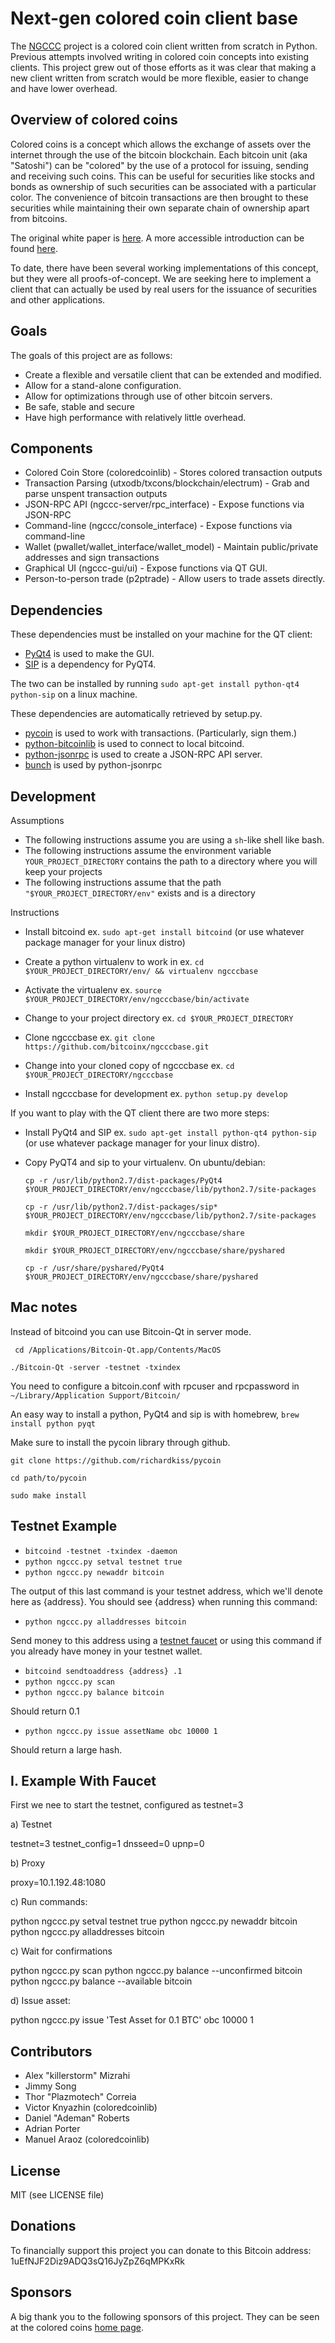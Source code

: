 Next-gen colored coin client base
=========

The [NGCCC](https://github.com/bitcoinx/ngcccbase) project is a colored coin client written from scratch in Python. Previous attempts involved writing in colored coin concepts into existing clients. This project grew out of those efforts as it was clear that making a new client written from scratch would be more flexible, easier to change and have lower overhead.

Overview of colored coins
------------

Colored coins is a concept which allows the exchange of assets over the internet through the use of the bitcoin blockchain. Each bitcoin unit (aka "Satoshi") can be "colored" by the use of a protocol for issuing, sending and receiving such coins. This can be useful for securities like stocks and bonds as ownership of such securities can be associated with a particular color. The convenience of bitcoin transactions are then brought to these securities while maintaining their own separate chain of ownership apart from bitcoins.

The original white paper is [here](https://bitcoil.co.il/BitcoinX.pdf). A more accessible introduction can be found [here](http://coloredcoins.org/).

To date, there have been several working implementations of this concept, but they were all proofs-of-concept. We are seeking here to implement a client that can actually be used by real users for the issuance of securities and other applications.

Goals
-----------

The goals of this project are as follows:

* Create a flexible and versatile client that can be extended and modified.
* Allow for a stand-alone configuration.
* Allow for optimizations through use of other bitcoin servers.
* Be safe, stable and secure
* Have high performance with relatively little overhead.

Components
------------

* Colored Coin Store (coloredcoinlib) - Stores colored transaction outputs
* Transaction Parsing (utxodb/txcons/blockchain/electrum) - Grab and parse unspent transaction outputs
* JSON-RPC API (ngccc-server/rpc_interface) - Expose functions via JSON-RPC
* Command-line (ngccc/console_interface) - Expose functions via command-line
* Wallet (pwallet/wallet_interface/wallet_model) - Maintain public/private addresses and sign transactions
* Graphical UI (ngccc-gui/ui) - Expose functions via QT GUI.
* Person-to-person trade (p2ptrade) - Allow users to trade assets directly.

Dependencies
------------

These dependencies must be installed on your machine for the QT client:

* [PyQt4](http://pyqt.sourceforge.net/Docs/PyQt4/installation.html) is used to make the GUI.
* [SIP](http://pyqt.sourceforge.net/Docs/sip4/installation.html) is a dependency for PyQT4.

The two can be installed by running `sudo apt-get install python-qt4 python-sip` on a linux machine.


These dependencies are automatically retrieved by setup.py.

* [pycoin](https://github.com/richardkiss/pycoin)  is used to work with transactions. (Particularly, sign them.)
* [python-bitcoinlib](https://github.com/petertodd/python-bitcoinlib) is used to connect to local bitcoind.
* [python-jsonrpc](https://github.com/gerold-penz/python-jsonrpc) is used to create a JSON-RPC API server.
* [bunch](http://github.com/dsc/bunch) is used by python-jsonrpc

Development
------------

Assumptions

 * The following instructions assume you are using a `sh`-like shell like bash.
 * The following instructions assume the environment variable `YOUR_PROJECT_DIRECTORY` contains the path to a directory where you will keep your projects
 * The following instructions assume that the path `"$YOUR_PROJECT_DIRECTORY/env"` exists and is a directory

Instructions

 * Install bitcoind ex. `sudo apt-get install bitcoind` (or use whatever package manager for your linux distro)

 * Create a python virtualenv to work in ex. `cd $YOUR_PROJECT_DIRECTORY/env/ && virtualenv ngcccbase`
 * Activate the virtualenv ex. `source $YOUR_PROJECT_DIRECTORY/env/ngcccbase/bin/activate`
 * Change to your project directory ex. `cd $YOUR_PROJECT_DIRECTORY`
 * Clone ngcccbase ex. `git clone https://github.com/bitcoinx/ngcccbase.git`
 * Change into your cloned copy of ngcccbase ex. `cd $YOUR_PROJECT_DIRECTORY/ngcccbase`
 * Install ngcccbase for development ex. `python setup.py develop`

If you want to play with the QT client there are two more steps:

 * Install PyQt4 and SIP ex. `sudo apt-get install python-qt4 python-sip` (or use whatever package manager for your linux distro).
 * Copy PyQT4 and sip to your virtualenv. On ubuntu/debian:

    `cp -r /usr/lib/python2.7/dist-packages/PyQt4 $YOUR_PROJECT_DIRECTORY/env/ngcccbase/lib/python2.7/site-packages`

    `cp -r /usr/lib/python2.7/dist-packages/sip* $YOUR_PROJECT_DIRECTORY/env/ngcccbase/lib/python2.7/site-packages`

    `mkdir $YOUR_PROJECT_DIRECTORY/env/ngcccbase/share`

    `mkdir $YOUR_PROJECT_DIRECTORY/env/ngcccbase/share/pyshared`

    `cp -r /usr/share/pyshared/PyQt4 $YOUR_PROJECT_DIRECTORY/env/ngcccbase/share/pyshared`

Mac notes
---------

Instead of bitcoind you can use Bitcoin-Qt in server mode.

   ` cd /Applications/Bitcoin-Qt.app/Contents/MacOS`

   `./Bitcoin-Qt -server -testnet -txindex`

You need to configure a bitcoin.conf with rpcuser and rpcpassword in
`~/Library/Application Support/Bitcoin/`

An easy way to install a python, PyQt4 and sip is with homebrew, `brew install python pyqt`

Make sure to install the pycoin library through github.

`git clone https://github.com/richardkiss/pycoin`

`cd path/to/pycoin`

`sudo make install` 

Testnet Example
---------------

 * `bitcoind -testnet -txindex -daemon`
 * `python ngccc.py setval testnet true`
 * `python ngccc.py newaddr bitcoin`

 The output of this last command is your testnet address, which we'll denote here as {address}. You should see {address} when running this command:

 * `python ngccc.py alladdresses bitcoin`

 Send money to this address using a [testnet faucet](http://tpfaucet.appspot.com/) or
using this command if you already have money in your testnet wallet.
 
 * `bitcoind sendtoaddress {address} .1`
 * `python ngccc.py scan`
 * `python ngccc.py balance bitcoin`
 
 Should return 0.1
 
 * `python ngccc.py issue assetName obc 10000 1`

 Should return a large hash.

I. Example With Faucet
-------------------

First we nee to start the testnet, configured as testnet=3

a) Testnet

testnet=3
testnet_config=1
dnsseed=0
upnp=0

b) Proxy

proxy=10.1.192.48:1080

c) Run commands:

python ngccc.py setval testnet true
python ngccc.py newaddr bitcoin
python ngccc.py alladdresses bitcoin

c) Wait for confirmations

python ngccc.py scan
python ngccc.py balance --unconfirmed bitcoin
python ngccc.py balance --available bitcoin

d) Issue asset:

python ngccc.py issue 'Test Asset for 0.1 BTC' obc 10000 1


Contributors
------------

 * Alex "killerstorm" Mizrahi
 * Jimmy Song
 * Thor "Plazmotech" Correia
 * Victor Knyazhin (coloredcoinlib)
 * Daniel "Ademan" Roberts
 * Adrian Porter
 * Manuel Araoz (coloredcoinlib)

License
-------

MIT (see LICENSE file)

Donations
---------

To financially support this project you can donate to this Bitcoin address: 1uEfNJF2Diz9ADQ3sQ16JyZpZ6qMPKxRk

Sponsors
--------

A big thank you to the following sponsors of this project. They can be seen at the colored coins [home page](http://coloredcoins.org).
